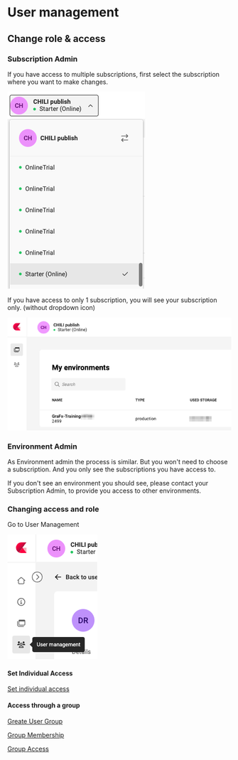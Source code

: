 # User management

## Change role & access

### Subscription Admin

If you have access to multiple subscriptions, first select the subscription where you want to make changes.

![ui](changerole-1.png)

If you have access to only 1 subscription, you will see your subscription only. (without dropdown icon)

![ui](changerole-2.png)

### Environment Admin

As Environment admin the process is similar. But you won't need to choose a subscription. And you only see the subscriptions you have access to.

If you don't see an environment you should see, please contact your Subscription Admin, to provide you access to other environments.

### Changing access and role

Go to User Management

![ui](changerole-3.png)

#### Set Individual Access

[Set individual access](/CHILI-GraFx/guides/set-individual-access/)

#### Access through a group

[Greate User Group](/CHILI-GraFx/guides/manage-user-groups/)

[Group Membership](/CHILI-GraFx/guides/manage-group-membership/)

[Group Access](/CHILI-GraFx/guides/manage-group-access/)
